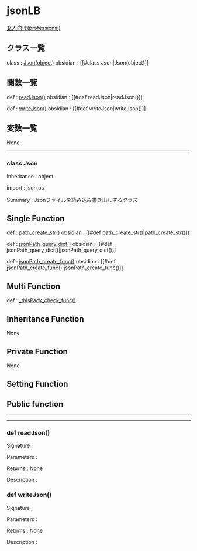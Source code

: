 # jsonLB


[玄人向け(professional)](/library/_document/_professional/jsonLB.md)

## クラス一覧
class : [Json(object)](#json00) obsidian : [[#class Json|Json(object)]]

## 関数一覧
def : [readJson()](#readjson) obsidian : [[#def readJson|readJson()]]

def : [writeJson()](#writejson) obsidian : [[#def writeJson|writeJson()]]

## 変数一覧

None

---

<a id="json"></a>
### class Json

Inheritance : object

import : json,os

Summary : Jsonファイルを読み込み書き出しするクラス

## Single Function

def : [path_create_str()](#pathcreatestr) obsidian : [[#def path_create_str()|path_create_str()]]

def : [jsonPath_query_dict()](#jsonpathquerydict) obsidian : [[#def jsonPath_query_dict()|jsonPath_query_dict()]]

def : [jsonPath_create_func()](#jsonpathcreatefunc) obsidian : [[#def jsonPath_create_func()|jsonPath_create_func()]]

## Multi Function

def : [\_thisPack_check_func()](#\_thispackcheckfunc)

## Inheritance Function

None

## Private Function

None

## Setting Function



## Public function

---



---

<a id="readjson"></a>
### def readJson()

Signature : 

Parameters : 

Returns : None

Description : 

<a id="writejson"></a>
### def writeJson()

Signature : 

Parameters : 

Returns : None

Description : 